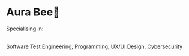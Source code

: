 <h1>Aura Bee👋</h1>

<p>Specialising in:</p>
</br>
<a href="https://github.com//AuraBee">Software Test Engineering,</a> 
<a href="https://www.linkedin.com/in/askye-qa-ux-webdeveloper-cybersec/"> Programming, UX/UI Design, Cybersecurity</a>

